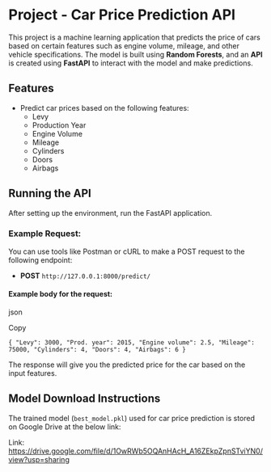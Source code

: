 # Project - Car Price Prediction API

This project is a machine learning application that predicts the price of cars based on certain features such as engine volume, mileage, and other vehicle specifications. The model is built using **Random Forests**, and an **API** is created using **FastAPI** to interact with the model and make predictions.

## Features

- Predict car prices based on the following features:
  - Levy
  - Production Year
  - Engine Volume
  - Mileage
  - Cylinders
  - Doors
  - Airbags

 ## Running the API

After setting up the environment, run the FastAPI application.

### Example Request:

You can use tools like Postman or cURL to make a POST request to the following endpoint:

-   **POST** `http://127.0.0.1:8000/predict/`

#### Example body for the request:

json

Copy

`{
  "Levy": 3000,
  "Prod. year": 2015,
  "Engine volume": 2.5,
  "Mileage": 75000,
  "Cylinders": 4,
  "Doors": 4,
  "Airbags": 6
} `

The response will give you the predicted price for the car based on the input features.

Model Download Instructions
---------------------------

The trained model (`best_model.pkl`) used for car price prediction is stored on Google Drive at the below link:

Link: https://drive.google.com/file/d/1OwRWb5OQAnHAcH_A16ZEkpZpnSTviYN0/view?usp=sharing


